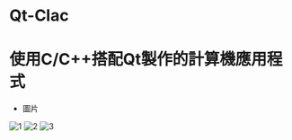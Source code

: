 # Qt-Clac
# 使用C/C++搭配Qt製作的計算機應用程式

* 圖片

![1](https://github.com/NiYeh/Qt-Clac/assets/108889900/96d1fc72-ed47-4560-8034-40b77c6b9cfa)
![2](https://github.com/NiYeh/Qt-Clac/assets/108889900/13d3dd5f-90bb-4c5e-b921-605db16c63c7)
![3](https://github.com/NiYeh/Qt-Clac/assets/108889900/c99602f5-7598-4265-897f-deb3016f8e29)
